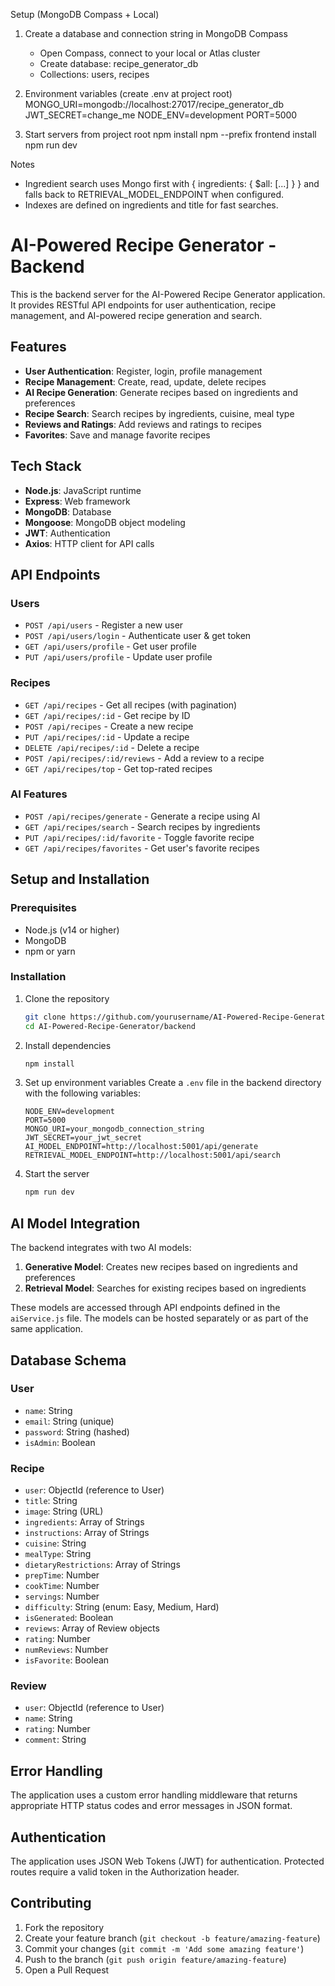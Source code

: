 Setup (MongoDB Compass + Local)

1) Create a database and connection string in MongoDB Compass
   - Open Compass, connect to your local or Atlas cluster
   - Create database: recipe_generator_db
   - Collections: users, recipes

2) Environment variables (create .env at project root)
   MONGO_URI=mongodb://localhost:27017/recipe_generator_db
   JWT_SECRET=change_me
   NODE_ENV=development
   PORT=5000

3) Start servers from project root
   npm install
   npm --prefix frontend install
   npm run dev

Notes
 - Ingredient search uses Mongo first with { ingredients: { $all: [...] } } and falls back to RETRIEVAL_MODEL_ENDPOINT when configured.
 - Indexes are defined on ingredients and title for fast searches.

# AI-Powered Recipe Generator - Backend

This is the backend server for the AI-Powered Recipe Generator application. It provides RESTful API endpoints for user authentication, recipe management, and AI-powered recipe generation and search.

## Features

- **User Authentication**: Register, login, profile management
- **Recipe Management**: Create, read, update, delete recipes
- **AI Recipe Generation**: Generate recipes based on ingredients and preferences
- **Recipe Search**: Search recipes by ingredients, cuisine, meal type
- **Reviews and Ratings**: Add reviews and ratings to recipes
- **Favorites**: Save and manage favorite recipes

## Tech Stack

- **Node.js**: JavaScript runtime
- **Express**: Web framework
- **MongoDB**: Database
- **Mongoose**: MongoDB object modeling
- **JWT**: Authentication
- **Axios**: HTTP client for API calls

## API Endpoints

### Users

- `POST /api/users` - Register a new user
- `POST /api/users/login` - Authenticate user & get token
- `GET /api/users/profile` - Get user profile
- `PUT /api/users/profile` - Update user profile

### Recipes

- `GET /api/recipes` - Get all recipes (with pagination)
- `GET /api/recipes/:id` - Get recipe by ID
- `POST /api/recipes` - Create a new recipe
- `PUT /api/recipes/:id` - Update a recipe
- `DELETE /api/recipes/:id` - Delete a recipe
- `POST /api/recipes/:id/reviews` - Add a review to a recipe
- `GET /api/recipes/top` - Get top-rated recipes

### AI Features

- `POST /api/recipes/generate` - Generate a recipe using AI
- `GET /api/recipes/search` - Search recipes by ingredients
- `PUT /api/recipes/:id/favorite` - Toggle favorite recipe
- `GET /api/recipes/favorites` - Get user's favorite recipes

## Setup and Installation

### Prerequisites

- Node.js (v14 or higher)
- MongoDB
- npm or yarn

### Installation

1. Clone the repository
   ```bash
   git clone https://github.com/yourusername/AI-Powered-Recipe-Generator.git
   cd AI-Powered-Recipe-Generator/backend
   ```

2. Install dependencies
   ```bash
   npm install
   ```

3. Set up environment variables
   Create a `.env` file in the backend directory with the following variables:
   ```
   NODE_ENV=development
   PORT=5000
   MONGO_URI=your_mongodb_connection_string
   JWT_SECRET=your_jwt_secret
   AI_MODEL_ENDPOINT=http://localhost:5001/api/generate
   RETRIEVAL_MODEL_ENDPOINT=http://localhost:5001/api/search
   ```

4. Start the server
   ```bash
   npm run dev
   ```

## AI Model Integration

The backend integrates with two AI models:

1. **Generative Model**: Creates new recipes based on ingredients and preferences
2. **Retrieval Model**: Searches for existing recipes based on ingredients

These models are accessed through API endpoints defined in the `aiService.js` file. The models can be hosted separately or as part of the same application.

## Database Schema

### User
- `name`: String
- `email`: String (unique)
- `password`: String (hashed)
- `isAdmin`: Boolean

### Recipe
- `user`: ObjectId (reference to User)
- `title`: String
- `image`: String (URL)
- `ingredients`: Array of Strings
- `instructions`: Array of Strings
- `cuisine`: String
- `mealType`: String
- `dietaryRestrictions`: Array of Strings
- `prepTime`: Number
- `cookTime`: Number
- `servings`: Number
- `difficulty`: String (enum: Easy, Medium, Hard)
- `isGenerated`: Boolean
- `reviews`: Array of Review objects
- `rating`: Number
- `numReviews`: Number
- `isFavorite`: Boolean

### Review
- `user`: ObjectId (reference to User)
- `name`: String
- `rating`: Number
- `comment`: String

## Error Handling

The application uses a custom error handling middleware that returns appropriate HTTP status codes and error messages in JSON format.

## Authentication

The application uses JSON Web Tokens (JWT) for authentication. Protected routes require a valid token in the Authorization header.

## Contributing

1. Fork the repository
2. Create your feature branch (`git checkout -b feature/amazing-feature`)
3. Commit your changes (`git commit -m 'Add some amazing feature'`)
4. Push to the branch (`git push origin feature/amazing-feature`)
5. Open a Pull Request